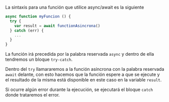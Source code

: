 La sintaxis para una función que utilice async/await es la siguiente

```javascript
async function myFuncion () {  
  try {
    var result = await functionAsincrona()
  } catch (err) {
    ...
  }
}
```
La función irá precedida por la palabra reservada `async` y dentro de ella tendremos un bloque 
`try-catch`. 

Dentro del `try` llamararemos a la función asíncrona con la palabra reservada `await` delante, 
con esto hacemos que la función espere a que se ejecute y el resultado de la misma está disponible en este caso en la variable `result`.

Si ocurre algún error durante la ejecución, se ejecutará el bloque `catch` donde trataremos el error.




